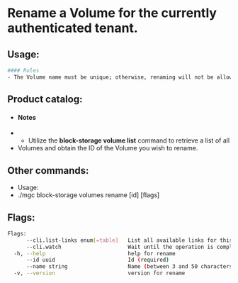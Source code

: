 # Rename a Volume for the currently authenticated tenant.

## Usage:
```bash
#### Rules
- The Volume name must be unique; otherwise, renaming will not be allowed.
```

## Product catalog:
- #### Notes
- - Utilize the **block-storage volume list** command to retrieve a list of all
- Volumes and obtain the ID of the Volume you wish to rename.

## Other commands:
- Usage:
- ./mgc block-storage volumes rename [id] [flags]

## Flags:
```bash
Flags:
      --cli.list-links enum[=table]   List all available links for this command (one of "json", "table" or "yaml")
      --cli.watch                     Wait until the operation is completed by calling the 'get' link and waiting until termination. Akin to '! get -w'
  -h, --help                          help for rename
      --id uuid                       Id (required)
      --name string                   Name (between 3 and 50 characters) (required)
  -v, --version                       version for rename
```

